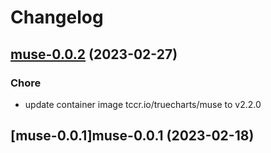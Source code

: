 # Changelog



## [muse-0.0.2](https://github.com/truecharts/charts/compare/muse-0.0.1...muse-0.0.2) (2023-02-27)

### Chore

- update container image tccr.io/truecharts/muse to v2.2.0
  
  


## [muse-0.0.1]muse-0.0.1 (2023-02-18)

